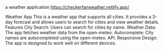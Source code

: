a weather application
https://checkerfanweather.netlify.app/





Weather App
This is a weather app that supports all cities. It provides a 3-day forecast and allows users to search for cities and view weather details.
Features
City Search: Users can search for cities by name.
Weather Data: The app fetches weather data from the open-meteo.
Autocomplete: City names are autocompleted using the open-meteo. API.
Responsive Design: The app is designed to work well on different devices.
